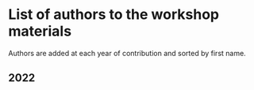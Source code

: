 # List of authors to the workshop materials

Authors are added at each year of contribution and sorted by first name.

## 2022

